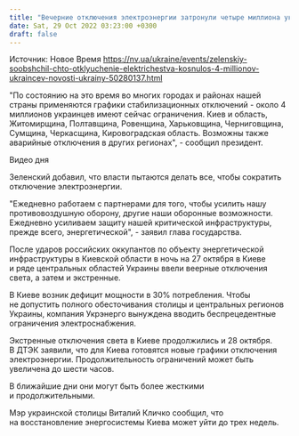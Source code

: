 ```yaml
---
title: "Вечерние отключения электроэнергии затронули четыре миллиона украинцев — Зеленский"
date: Sat, 29 Oct 2022 03:23:00 +0300
draft: false
---
```

Источник: Новое Время https://nv.ua/ukraine/events/zelenskiy-soobshchil-chto-otklyuchenie-elektrichestva-kosnulos-4-millionov-ukraincev-novosti-ukrainy-50280137.html


"По состоянию на это время во многих городах и районах нашей страны применяются графики стабилизационных отключений - около 4 миллионов украинцев имеют сейчас ограничения. Киев и область, Житомирщина, Полтавщина, Ровенщина, Харьковщина, Черниговщина, Сумщина, Черкасщина, Кировоградская область. Возможны также аварийные отключения в других регионах", - сообщил президент.

 Видео дня   

Зеленский добавил, что власти пытаются делать все, чтобы сократить отключение электроэнергии.

"Ежедневно работаем с партнерами для того, чтобы усилить нашу противовоздушную оборону, другие наши оборонные возможности. Ежедневно усиливаем защиту нашей критической инфраструктуры, прежде всего, энергетической", - заявил глава государства.

После ударов российских оккупантов по объекту энергетической инфраструктуры в Киевской области в ночь на 27 октября в Киеве и ряде центральных областей Украины ввели веерные отключения света, а затем и экстренные.

В Киеве возник дефицит мощности в 30% потребления. Чтобы не допустить полного обесточивания столицы и центральных регионов Украины, компания Укрэнерго вынуждена вводить беспрецедентные ограничения электроснабжения.

Экстренные отключения света в Киеве продолжились и 28 октября. В ДТЭК заявили, что для Киева готовятся новые графики отключения электроэнергии. Продолжительность ограничений может быть увеличена до шести часов.

В ближайшие дни они могут быть более жесткими и продолжительными.



Мэр украинской столицы Виталий Кличко сообщил, что на восстановление энергосистемы Киева может уйти до трех недель.
